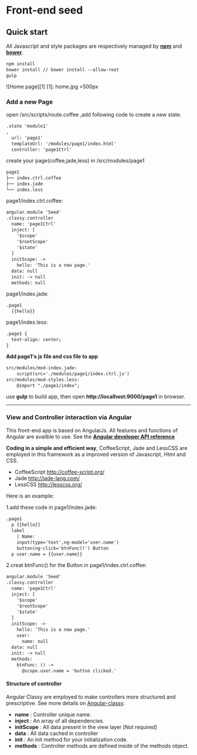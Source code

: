 # Front-end seed

## Quick start
All Javascript and style packages are respectively managed by **[npm](https://www.npmjs.com/)** and **[bower](https://bower.io/)**.  

    npm install
    bower install // bower install --allow-root
    gulp
![Home page][1]
[1]: home.jpg =500px

### Add a new Page
open /src/scripts/route.coffee ,add following code to create a new state.

    .state 'module1' 
    ,
      url: 'page1'
      templateUrl: '/modules/page1/index.html'
      controller: 'page1Ctrl'
create your page(coffee,jade,less) in /src/modules/page1

    page1
    ├── index.ctrl.coffee
    ├── index.jade
    └── index.less
          
page1/index.ctrl.coffee:
    
    angular.module 'Seed'
	.classy.controller
	  name: 'page1Ctrl'
	  inject: [
	    '$scope'
	    '$rootScope'
	    '$state'
	  ]
	  initScope: ->
	    hello: 'This is a new page.'
	  data: null
	  init: -> null
	  methods: null
page1/index.jade:

	.page1
	  {{hello}}
page1/index.less:
	
	.page1 {
	  text-align: center;
	}
**Add page1's js file and css file to app**

	src/modules/mod-index.jade:
		script(src='./modules/page1/index.ctrl.js')
	src/modules/mod-styles.less:
		@import "./page1/index";	
	  
use **gulp** to build app, then open **http://localhost:9000/page1** in browser.

---
### View and Controller interaction via Angular

This front-end app is based on AngularJs. All features and functions of Angular are availble to use. See the **[Angular developer API reference](https://code.angularjs.org/1.4.0-rc.1/docs/api)**

**Coding in a simple and efficient way**, CoffeeScript, Jade and LessCSS are employed in this framework as a improved version of Javascript, Html and CSS.

* CoffeeScript <http://coffee-script.org/> 
* Jade <http://jade-lang.com/>
* LessCSS <http://lesscss.org/>

Here is an example:

1.add these code in page1/index.jade:

	.page1
	  p {{hello}}
	  label
	    | Name:
	    input(type='text',ng-model='user.name')
	    button(ng-click='btnFunc()') Button
	  p user.name = {{user.name}}
2.creat btnFunc() for the Button in page1/index.ctrl.coffee:
	
	angular.module 'Seed'
	.classy.controller
	  name: 'page1Ctrl'
	  inject: [
	    '$scope'
	    '$rootScope'
	    '$state'
	  ]
	  initScope: ->
	    hello: 'This is a new page.'
	    user:
	      name: null
	  data: null
	  init: -> null
	  methods:
	    btnFunc: () ->
	      @scope.user.name = 'button clicked.'	  

#### Structure of controller 
Angular Classy are employed to make controllers more structured and prescriptive. See more details on [Angular-classy](http://davej.github.io/angular-classy/).

* **name** : Controller unique name.
* **inject** : An array of all dependencies.	      
* **initScope** : All data present in the view layer [Not required]
* **data** : All data cached in controller 
* **init** : An init method for your initialization code.
* **methods** :  Controller methods are defined inside of the methods object.
	  


